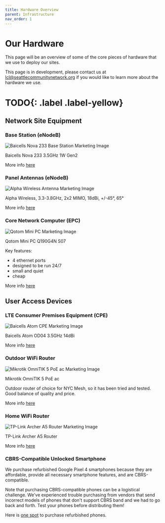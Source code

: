 ```yaml
---
title: Hardware Overview
parent: Infrastructure
nav_order: 1
---
```


# Our Hardware

This page will be an overview of some of the core pieces of hardware that we use to deploy our sites.

This page is in development, please contact us at lcl@seattlecommunitynetwork.org if you would like to learn more about the hardware we use.

**TODO**{: .label .label-yellow}
=======
## Network Site Equipment

### Base Station (eNodeB)
![Baicells Nova 233 Base Station Marketing Image](https://www.doubleradius.com/images/Nova-233-3-5GHz-1W-Gen2-mBS1105_02.jpg?resizeid=3&resizeh=1000&resizew=1000)

Baicells Nova 233 3.5GHz 1W Gen2

More info [here](https://www.doubleradius.com/baicells-nova-233-gen-2-enodeb-outdoor-base-station)

### Panel Antennas (eNodeB)
![Alpha Wireless Antenna Marketing Image](https://www.lastmilegear.com/wp-content/uploads/2017/12/aw3014.jpg)

Alpha Wireless, 3.3-3.8GHz, 2x2 MIMO, 18dBi, +/-45°, 65°

More info [here](https://www.lastmilegear.com/shop/alpha-aw3014/)

### Core Network Computer (EPC)
![Qotom Mini PC Marketing Image](https://www.qotom.net/upload/thumb_src/400_400/1526031726.jpg)

Qotom Mini PC Q190G4N S07

Key features:
- 4 ethernet ports
- designed to be run 24/7
- small and quiet
- cheap

More info [here](https://www.qotom.net/product/36.html)

## User Access Devices

### LTE Consumer Premises Equipment (CPE)
![Baicells Atom CPE Marketing Image](https://www.lastmilegear.com/wp-content/uploads/2018/02/Baicells-Atom-eg8035L.jpg)

Baicells Atom OD04 3.5GHz 14dBi

More info [here](https://www.lastmilegear.com/shop/atom-od04-3-5ghz-14dbi-gen2/)

### Outdoor WiFi Router
![Mikrotik OmniTIK 5 PoE ac Marketing Image](https://www.wifi-stock.com/full/omnitik_5ac.jpg?size=10)

Mikrotik OmniTIK 5 PoE ac

Outdoor router of choice for NYC Mesh, so it has been tried and tested. Good balance of quality and price.

More info [here](https://mikrotik.com/product/rbomnitikpg_5hacd)

### Home WiFi Router
![TP-Link Archer A5 Router Marketing Image](https://m.media-amazon.com/images/I/51R2a9p-vNL._AC_SS450_.jpg)

TP-Link Archer A5 Router

More info [here](https://www.tp-link.com/us/home-networking/wifi-router/archer-a5/)

### CBRS-Compatible Unlocked Smartphone

We purchase refurbished Google Pixel 4 smartphones because they are affordable, provide all
necessary smartphone features, and are CBRS-compatible.

Note that purchasing CBRS-compatible phones can be a logistical challenge. We've experienced trouble purchasing
from vendors that send incorrect models of phones that don't support CBRS band and we had to go back and forth.
Test your phones before distributing them!

Here is [one spot](https://www.backmarket.com/search?q=pixel%204&ga_search=pixel%204) to purchase refurbished phones.
